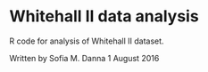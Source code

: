 # Whitehall II data analysis

R code for analysis of Whitehall II dataset. 

Written by Sofia M. Danna
1 August 2016

